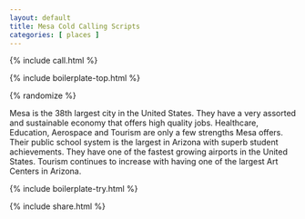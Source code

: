 ```yaml
---
layout: default
title: Mesa Cold Calling Scripts
categories: [ places ]
---
```


{% include call.html %}

{% include boilerplate-top.html %}


{% randomize %}

Mesa is the 38th largest city in the United States. They have a very assorted and sustainable economy that offers high quality jobs. Healthcare, Education, Aerospace and Tourism are only a few strengths Mesa offers. Their public school system is the largest in Arizona with superb student achievements. They have one of the fastest growing airports in the United States. Tourism continues to increase with having one of the largest Art Centers in Arizona.

{% include boilerplate-try.html %}

{% include share.html %}